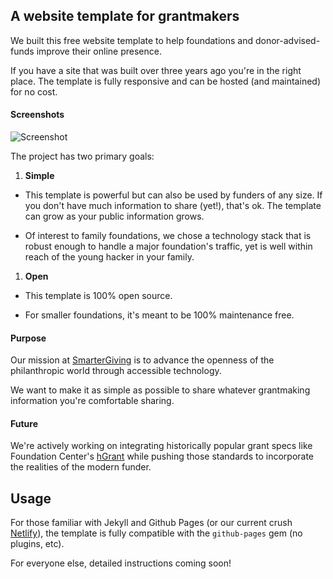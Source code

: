 ## A website template for grantmakers  

We built this free website template to help foundations and donor-advised-funds improve their online presence.  

If you have a site that was built over three years ago you're in the right place. The template is fully responsive and can be hosted (and maintained) for no cost.  

#### Screenshots  

![Screenshot](https://github.com/smartergiving/foundation-website-template/blob/master/images/readme-screenshot.jpg "Screenshot")  

The project has two primary goals:

1. **Simple**  

  - This template is powerful but can also be used by funders of any size. If you don't have much information to share (yet!), that's ok. The template can grow as your public information grows.  

  - Of interest to family foundations, we chose a technology stack that is robust enough to handle a major foundation's traffic, yet is well within reach of the young hacker in your family.  

1. **Open**  
  - This template is 100% open source.   

  - For smaller foundations, it's meant to be 100% maintenance free.  
   
#### Purpose  

Our mission at [SmarterGiving](https://smartergiving.org) is to advance the openness of the philanthropic world through accessible technology.  

We want to make it as simple as possible to share whatever grantmaking information you're comfortable sharing.  

#### Future  

We're actively working on integrating historically popular grant specs like Foundation Center's [hGrant](http://foundationcenter.org/grantmakers/hgrant.html) while pushing those standards to incorporate the realities of the modern funder.  

## Usage  

For those familiar with Jekyll and Github Pages (or our current crush [Netlify](https://www.netlify.com/)), the template is fully compatible with the `github-pages` gem (no plugins, etc).  

For everyone else, detailed instructions coming soon!
